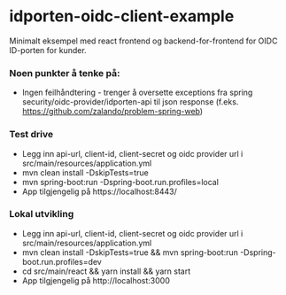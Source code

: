 # idporten-oidc-client-example
Minimalt eksempel med react frontend og backend-for-frontend for OIDC ID-porten for kunder.

### Noen punkter å tenke på:
  * Ingen feilhåndtering - trenger å oversette exceptions fra spring security/oidc-provider/idporten-api til json response (f.eks. https://github.com/zalando/problem-spring-web)

### Test drive
 * Legg inn api-url, client-id, client-secret og oidc provider url i src/main/resources/application.yml
 * mvn clean install -DskipTests=true
 * mvn spring-boot:run -Dspring-boot.run.profiles=local
 * App tilgjengelig på https://localhost:8443/
  
### Lokal utvikling
 * Legg inn api-url, client-id, client-secret og oidc provider url i src/main/resources/application.yml
 * mvn clean install -DskipTests=true && mvn spring-boot:run -Dspring-boot.run.profiles=dev
 * cd src/main/react && yarn install && yarn start
 * App tilgjengelig  på http://localhost:3000